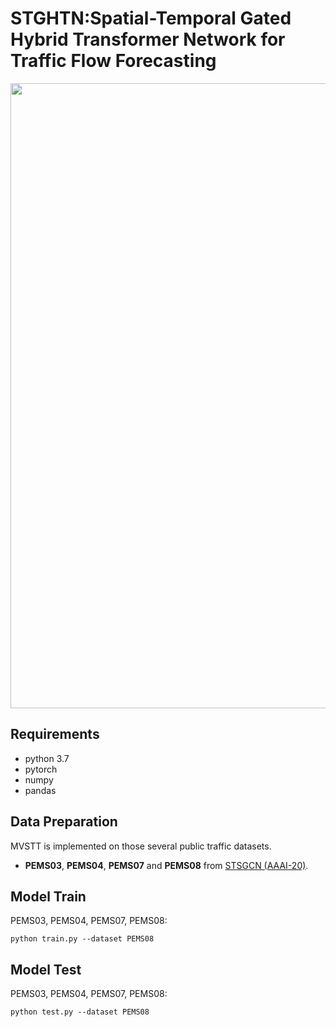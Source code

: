 # STGHTN:Spatial-Temporal Gated Hybrid Transformer Network for Traffic Flow Forecasting
<p align="center">
  <img width="1000"  src=.STGHTN/model/model.png>
</p>


## Requirements
- python 3.7
- pytorch
- numpy
- pandas
## Data Preparation
MVSTT is implemented on those several public traffic datasets.
- **PEMS03**, **PEMS04**, **PEMS07** and **PEMS08** from [STSGCN (AAAI-20)](https://github.com/Davidham3/STSGCN).
## Model Train
PEMS03, PEMS04, PEMS07, PEMS08:
```
python train.py --dataset PEMS08
```



## Model Test
PEMS03, PEMS04, PEMS07, PEMS08:
```
python test.py --dataset PEMS08
```
